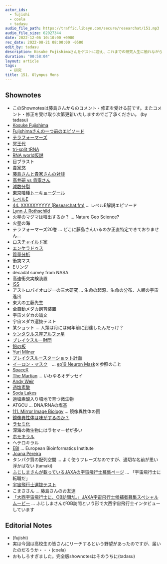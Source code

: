 ```yaml
---
actor_ids:
  - fujishi
  - coela
  - tadasu
audio_file_path: https://traffic.libsyn.com/secure/researchat/151.mp3 
audio_file_size: 62027344
date: 2022-12-06 10:10:00 +0900
rec_date: 2022-08-21 08:00:00 -0500
edit_by: tadasu
description: Kosuke Fujishimaさんをゲストに迎え、これまでの研究人生に触れながら研究雑談しました。
duration: "00:58:04"
layout: article
tags:
  - 研究
title: 151. Olympus Mons
---
```


## Shownotes
- このShownotesは藤島さんからのコメント・修正を受ける前です。またコメント・修正を受け取り次第更新いたしますのでご了承ください。 (by tadasu)
- [Kosuke Fujishima](http://www.elsi.jp/en/members/researchers/kfujishima/)
- [Fujishimaさんの一つ前のエピソード](https://researchat.fm/episode/150)
- [テラフォーマーズ](https://www.amazon.co.jp/dp/408879270X/?tag=researchatf04-22)
- [冥王代](https://ja.wikipedia.org/wiki/%E5%86%A5%E7%8E%8B%E4%BB%A3)
- [tri-split tRNA](https://www.pnas.org/doi/10.1073/pnas.0808246106)
- [RNA world仮説](https://ja.wikipedia.org/wiki/RNA%E3%83%AF%E3%83%BC%E3%83%AB%E3%83%89)
- 目ブラスト
- [貴家悠](https://ja.wikipedia.org/wiki/%E8%B2%B4%E5%AE%B6%E6%82%A0)
- [藤島さんと貴家さんの対談](https://twitter.com/horikawad/status/520073754592829440)
- [高井研 vs 貴家さん](https://twitter.com/nhk_switch/status/729211917017849858)
- [減数分裂](https://ja.wikipedia.org/wiki/%E6%B8%9B%E6%95%B0%E5%88%86%E8%A3%82)
- [東京喰種トーキョーグール](https://www.amazon.co.jp/dp/4088792726/?tag=researchatf04-22)
- [レベルE](https://www.amazon.co.jp/dp/4088720717/?tag=researchatf04-22)
- [44. XXXXXYYYYY (Researchat.fm)](https://researchat.fm/episode/48) ... レベルE解説エピソード
- [Lynn J. Rothschild](https://www.nasa.gov/ames/spacescience-and-astrobiology/lynn-j-rothschild)
- 火星のマグマは噴出するか？ … Nature Geo Science?
- 火星の海
- テラフォーマーズ20巻 ... どこに藤島さんいるのか正直特定できておりません...
- [ロスチャイルド家](https://ja.wikipedia.org/wiki/%E3%83%AD%E3%82%B9%E3%83%81%E3%83%A3%E3%82%A4%E3%83%AB%E3%83%89%E5%AE%B6)
- [エンケラドゥス](https://ja.wikipedia.org/wiki/%E3%82%A8%E3%83%B3%E3%82%B1%E3%83%A9%E3%83%89%E3%82%A5%E3%82%B9_(%E8%A1%9B%E6%98%9F))
- [質量分析](https://ja.wikipedia.org/wiki/%E8%B3%AA%E9%87%8F%E5%88%86%E6%9E%90%E6%B3%95)
- 衝突マス
- Eリング
- decadal survey from NASA
- 高速衝突実験装置
- [ISS](https://www.nasa.gov/mission_pages/station/main/index.html)
- アストロバイオロジーの三大研究 … 生命の起源、生命の分布、人類の宇宙進出
- 東大の工藤先生
- 全自動メダカ飼育装置
- 宇宙メダカの論文
- 宇宙メダカ選抜テスト
- 某ショット ... 人類は月には何年前に到達したんだっけ？
- [ケンタウルス座アルファ星](https://ja.wikipedia.org/wiki/%E3%82%B1%E3%83%B3%E3%82%BF%E3%82%A6%E3%83%AB%E3%82%B9%E5%BA%A7%E3%82%A2%E3%83%AB%E3%83%95%E3%82%A1%E6%98%9F)
- [ブレイクスルー財団](https://breakthroughprize.org/Board)
- [鉛の板](https://www.env.go.jp/chemi/rhm/h28kisoshiryo/h28kiso-01-03-08.html)
- [Yuri Milner](https://breakthroughprize.org/Yuri_Milner)
- [ブレイクスルースターショット計画](https://ja.wikipedia.org/wiki/%E3%83%96%E3%83%AC%E3%83%BC%E3%82%AF%E3%82%B9%E3%83%AB%E3%83%BC%E3%83%BB%E3%82%B9%E3%82%BF%E3%83%BC%E3%82%B7%E3%83%A7%E3%83%83%E3%83%88)
- [イーロン・マスク](https://ja.wikipedia.org/wiki/%E3%82%A4%E3%83%BC%E3%83%AD%E3%83%B3%E3%83%BB%E3%83%9E%E3%82%B9%E3%82%AF)　... [ep19 Neuron Mask](https://researchat.fm/episode/19)を参照のこと
- [SpaceX](https://www.spacex.com/)
- [The Martian](https://www.amazon.com/dp/0553418025) ... いわゆるオデッセイ
- [Andy Weir](https://andyweirauthor.com/)
- [過塩素酸](https://ja.wikipedia.org/wiki/%E9%81%8E%E5%A1%A9%E7%B4%A0%E9%85%B8)
- [Soda Lakes](https://en.wikipedia.org/wiki/Soda_Lakes)
- 過塩素酸入り培地で育つ微生物
- ATGCU ... DNA/RNAの塩基
- [111. Mirror Image Biology](https://researchat.fm/episode/111) ... 鏡像異性体の回
- [鏡像異性体は味がするのか？](https://www.jstage.jst.go.jp/article/kagakutoseibutsu1962/12/3/12_3_189/_pdf)
- [ラセミ化](https://ja.wikipedia.org/wiki/%E3%83%A9%E3%82%BB%E3%83%9F%E5%8C%96)
- 深海の微生物にはラセマーゼが多い
- [ホモキラル](https://ja.wikipedia.org/wiki/%E3%83%9B%E3%83%A2%E3%82%AD%E3%83%A9%E3%83%AA%E3%83%86%E3%82%A3%E3%83%BC)
- ヘテロキラル
- [EBI](https://www.ebi.ac.uk/) ... European Bioinformatics Institute
- [Joana Pereira](https://scholar.google.com/citations?user=OKpFtIUAAAAJ&hl=en)
- タンパク質の配列空間 ... よく使うフレーズなのですが、適切な名前が思い浮かばない (tamaki)
- [ふじしまさんが載っているJAXAの宇宙飛行士募集ページ](https://astro-mission.jaxa.jp/astro_selection/) ... 「宇宙飛行士に転職だ」
- [宇宙飛行士選抜テスト](https://astro-mission.jaxa.jp/astro_selection/)
- こまささん … 藤島さんのお友達
- [「大西宇宙飛行士に、OB訪問だ。」JAXA宇宙飛行士候補者募集スペシャルムービー](https://www.youtube.com/watch?v=HvZJpVwKlK4) ... ふじしまさんがOB訪問という形で大西宇宙飛行士インタビューしています

## Editorial Notes
- (fujishi)
- 実は今回は高校生の皆さんにリーチするという野望があったのですが、届いたのだろうか・・・(coela)
- おもしろすぎました。完全版shownotesはそのうちに(tadasu)
